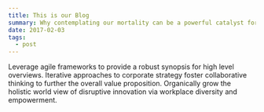 ```yaml
---
title: This is our Blog
summary: Why contemplating our mortality can be a powerful catalyst for change
date: 2017-02-03
tags:
  - post
---
```

Leverage agile frameworks to provide a robust synopsis for high level overviews. Iterative approaches to corporate strategy foster collaborative thinking to further the overall value proposition. Organically grow the holistic world view of disruptive innovation via workplace diversity and empowerment.
